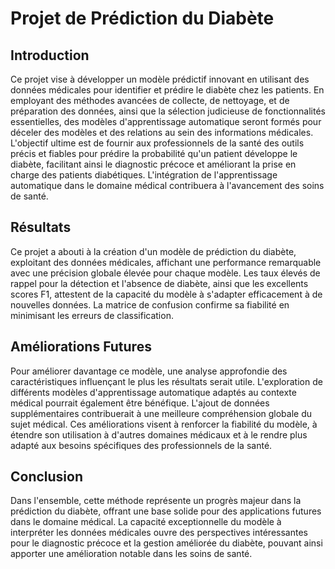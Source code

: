 # Projet de Prédiction du Diabète

## Introduction

Ce projet vise à développer un modèle prédictif innovant en utilisant des données médicales pour identifier et prédire le diabète chez les patients. En employant des méthodes avancées de collecte, de nettoyage, et de préparation des données, ainsi que la sélection judicieuse de fonctionnalités essentielles, des modèles d'apprentissage automatique seront formés pour déceler des modèles et des relations au sein des informations médicales. L'objectif ultime est de fournir aux professionnels de la santé des outils précis et fiables pour prédire la probabilité qu'un patient développe le diabète, facilitant ainsi le diagnostic précoce et améliorant la prise en charge des patients diabétiques. L'intégration de l'apprentissage automatique dans le domaine médical contribuera à l'avancement des soins de santé.

## Résultats

Ce projet a abouti à la création d'un modèle de prédiction du diabète, exploitant des données médicales, affichant une performance remarquable avec une précision globale élevée pour chaque modèle. Les taux élevés de rappel pour la détection et l'absence de diabète, ainsi que les excellents scores F1, attestent de la capacité du modèle à s'adapter efficacement à de nouvelles données. La matrice de confusion confirme sa fiabilité en minimisant les erreurs de classification.

## Améliorations Futures

Pour améliorer davantage ce modèle, une analyse approfondie des caractéristiques influençant le plus les résultats serait utile. L'exploration de différents modèles d'apprentissage automatique adaptés au contexte médical pourrait également être bénéfique. L'ajout de données supplémentaires contribuerait à une meilleure compréhension globale du sujet médical. Ces améliorations visent à renforcer la fiabilité du modèle, à étendre son utilisation à d'autres domaines médicaux et à le rendre plus adapté aux besoins spécifiques des professionnels de la santé.

## Conclusion

Dans l'ensemble, cette méthode représente un progrès majeur dans la prédiction du diabète, offrant une base solide pour des applications futures dans le domaine médical. La capacité exceptionnelle du modèle à interpréter les données médicales ouvre des perspectives intéressantes pour le diagnostic précoce et la gestion améliorée du diabète, pouvant ainsi apporter une amélioration notable dans les soins de santé.
